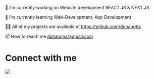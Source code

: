 🔭 I’m currently working on Website development REACT.JS & NEXT.JS 

🌱 I’m currently learning Web-Development, App Development

👨‍💻 All of my projects are available at https://github.com/dohangha

📫 How to reach me dohangha@gmail.com

<h1> Connect with me </h1>
<a href="wa.link/397g1t"><img src="https://encrypted-tbn0.gstatic.com/images?q=tbn:ANd9GcTD2PgNK93bkHNtMrufeVyNlNoqZmai5MII0A&s"></a>
